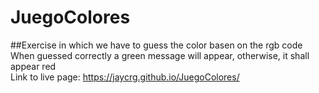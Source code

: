 # JuegoColores
##Exercise in which we have to guess the color basen on the rgb code  
When guessed correctly a green message will appear, otherwise, it shall appear red  
Link to live page: https://jaycrg.github.io/JuegoColores/
